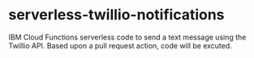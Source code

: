 # serverless-twillio-notifications
IBM Cloud Functions serverless code to send a text message using the Twillio API. Based upon a pull request action, code will be excuted.
